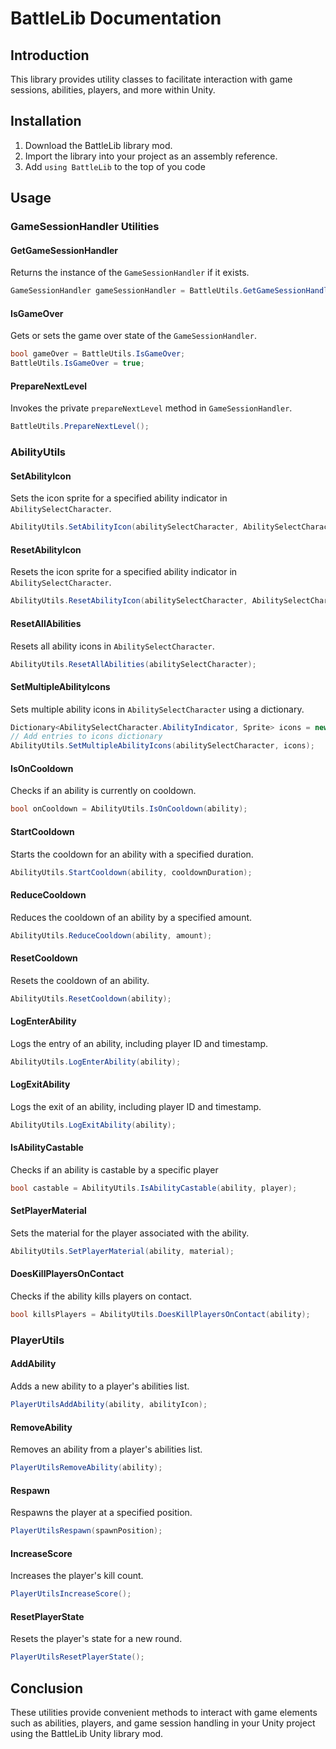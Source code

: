 # BattleLib Documentation

## Introduction

This library provides utility classes to facilitate interaction with game sessions, abilities, players, and more within Unity.

## Installation

1. Download the BattleLib library mod.
2. Import the library into your project as an assembly reference.
3. Add `using BattleLib` to the top of you code

## Usage

### GameSessionHandler Utilities

#### GetGameSessionHandler

Returns the instance of the `GameSessionHandler` if it exists.

```csharp
GameSessionHandler gameSessionHandler = BattleUtils.GetGameSessionHandler();
```

#### IsGameOver

Gets or sets the game over state of the `GameSessionHandler`.

```csharp
bool gameOver = BattleUtils.IsGameOver;
BattleUtils.IsGameOver = true;
```

#### PrepareNextLevel

Invokes the private `prepareNextLevel` method in `GameSessionHandler`.

```csharp
BattleUtils.PrepareNextLevel();
```

### AbilityUtils

#### SetAbilityIcon

Sets the icon sprite for a specified ability indicator in `AbilitySelectCharacter`.

```csharp
AbilityUtils.SetAbilityIcon(abilitySelectCharacter, AbilitySelectCharacter.AbilityIndicator.X, iconSprite);
```

#### ResetAbilityIcon

Resets the icon sprite for a specified ability indicator in `AbilitySelectCharacter`.

```csharp
AbilityUtils.ResetAbilityIcon(abilitySelectCharacter, AbilitySelectCharacter.AbilityIndicator.X);
```

#### ResetAllAbilities

Resets all ability icons in `AbilitySelectCharacter`.

```csharp
AbilityUtils.ResetAllAbilities(abilitySelectCharacter);
```

#### SetMultipleAbilityIcons

Sets multiple ability icons in `AbilitySelectCharacter` using a dictionary.

```csharp
Dictionary<AbilitySelectCharacter.AbilityIndicator, Sprite> icons = new Dictionary<AbilitySelectCharacter.AbilityIndicator, Sprite>();
// Add entries to icons dictionary
AbilityUtils.SetMultipleAbilityIcons(abilitySelectCharacter, icons);
```

#### IsOnCooldown

Checks if an ability is currently on cooldown.

```csharp
bool onCooldown = AbilityUtils.IsOnCooldown(ability);
```

#### StartCooldown

Starts the cooldown for an ability with a specified duration.

```csharp
AbilityUtils.StartCooldown(ability, cooldownDuration);
```

#### ReduceCooldown

Reduces the cooldown of an ability by a specified amount.

```csharp
AbilityUtils.ReduceCooldown(ability, amount);
```

#### ResetCooldown

Resets the cooldown of an ability.

```csharp
AbilityUtils.ResetCooldown(ability);
```

#### LogEnterAbility

Logs the entry of an ability, including player ID and timestamp.

```csharp
AbilityUtils.LogEnterAbility(ability);
```

#### LogExitAbility

Logs the exit of an ability, including player ID and timestamp.

```csharp
AbilityUtils.LogExitAbility(ability);
```

#### IsAbilityCastable

Checks if an ability is castable by a specific player

```csharp
bool castable = AbilityUtils.IsAbilityCastable(ability, player);
```

#### SetPlayerMaterial

Sets the material for the player associated with the ability.

```csharp
AbilityUtils.SetPlayerMaterial(ability, material);
```

#### DoesKillPlayersOnContact

Checks if the ability kills players on contact.

```csharp
bool killsPlayers = AbilityUtils.DoesKillPlayersOnContact(ability);
```

### PlayerUtils

#### AddAbility

Adds a new ability to a player's abilities list.

```csharp
PlayerUtilsAddAbility(ability, abilityIcon);
```

#### RemoveAbility

Removes an ability from a player's abilities list.

```csharp
PlayerUtilsRemoveAbility(ability);
```

#### Respawn

Respawns the player at a specified position.

```csharp
PlayerUtilsRespawn(spawnPosition);
```

#### IncreaseScore

Increases the player's kill count.

```csharp
PlayerUtilsIncreaseScore();
```

#### ResetPlayerState

Resets the player's state for a new round.

```csharp
PlayerUtilsResetPlayerState();
```

## Conclusion

These utilities provide convenient methods to interact with game elements such as abilities, players, and game session handling in your Unity project using the BattleLib Unity library mod.
